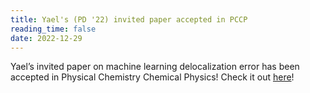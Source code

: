 ```yaml
---
title: Yael's (PD '22) invited paper accepted in PCCP
reading_time: false
date: 2022-12-29
---
```


Yael’s invited paper on machine learning delocalization error has been accepted in Physical Chemistry Chemical Physics! Check it out [here](https://pubs.rsc.org/en/Content/ArticleLanding/2023/CP/D3CP00258F)!

<!--more-->

